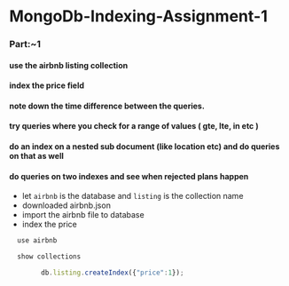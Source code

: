 # MongoDb-Indexing-Assignment-1

### Part:~1

#### use the airbnb listing collection
#### index the price field
#### note down the time difference between the queries.
#### try queries where you check for a range of values ( gte, lte, in etc )
#### do an index on a nested sub document (like location etc) and do queries on that as well
#### do queries on two indexes and see when rejected plans happen


- let ```airbnb``` is the database and ```listing``` is the collection name
- downloaded airbnb.json
- import the airbnb file to database
- index the price
```js
  use airbnb
```
```js
  show collections
```
```js
        db.listing.createIndex({"price":1});
```

